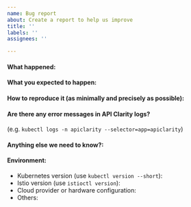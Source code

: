 ```yaml
---
name: Bug report
about: Create a report to help us improve
title: ''
labels: ''
assignees: ''

---
```


<!-- Please use this template while reporting a bug and provide as much info as possible.
-->


#### What happened:

#### What you expected to happen:

#### How to reproduce it (as minimally and precisely as possible):

#### Are there any error messages in API Clarity logs?
(e.g. `kubectl logs -n apiclarity --selector=app=apiclarity`)

#### Anything else we need to know?:

#### Environment:
- Kubernetes version (use `kubectl version --short`):
- Istio version (use `istioctl version`):
- Cloud provider or hardware configuration:
- Others:

